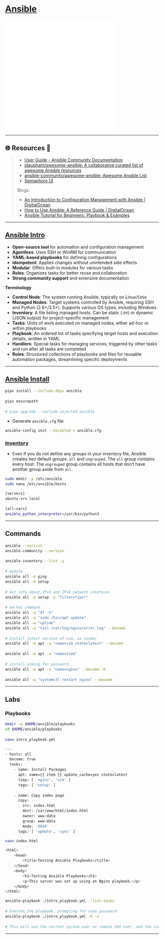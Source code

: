 # [Ansible](https://www.ansible.com/)

![ansible.com](.gitbook/assets/ansible-logo.png)

---

## 🌐 Resources 🔗

> - [User Guide - Ansible Community Documentation](https://docs.ansible.com/ansible/latest/user_guide/index.html)
> - [jdauphant/awesome-ansible: A collaborative curated list of awesome Ansible resources](https://github.com/jdauphant/awesome-ansible)
> - [ansible-community/awesome-ansible: Awesome Ansible List](https://github.com/ansible-community/awesome-ansible)
> - [Semaphore UI](https://semaphoreui.com/)
>
> Blogs:
>
> - [An Introduction to Configuration Management with Ansible | DigitalOcean](https://www.digitalocean.com/community/conceptual-articles/an-introduction-to-configuration-management-with-ansible)
> - [How to Use Ansible: A Reference Guide | DigitalOcean](https://www.digitalocean.com/community/cheatsheets/how-to-use-ansible-cheat-sheet-guide)
> - [Ansible Tutorial for Beginners: Playbook & Examples](https://spacelift.io/blog/ansible-tutorial)

---

## [Ansible Intro](https://docs.ansible.com/ansible/latest/getting_started/introduction.html)

- **Open-source tool** for automation and configuration management
- **Agentless**: Uses SSH or WinRM for communication
- **YAML-based playbooks** for defining configurations
- **Idempotent**: Applies changes without unintended side effects
- **Modular**: Offers built-in modules for various tasks
- **Roles**: Organizes tasks for better reuse and collaboration
- **Strong community support** and extensive documentation



**Terminology**

- **Control Node**: The system running Ansible, typically on Linux/Unix
- **Managed Nodes**: Target systems controlled by Ansible, requiring SSH and Python (2.6+/3.5+). Supports various OS types, including Windows
- **Inventory**: A file listing managed hosts. Can be static (.ini) or dynamic (JSON output) for project-specific management
- **Tasks**: Units of work executed on managed nodes, either ad-hoc or within playbooks
- **Playbook**: An ordered list of tasks specifying target hosts and execution details, written in YAML
- **Handlers**: Special tasks for managing services, triggered by other tasks and run after all tasks are completed
- **Roles**: Structured collections of playbooks and files for reusable automation packages, streamlining specific deployments

---

## [Ansible Install](https://docs.ansible.com/ansible/latest/installation_guide/intro_installation.html#installing-and-upgrading-ansible-with-pipx)

```bash
pipx install --include-deps ansible

pipx ensurepath

# pipx upgrade --include-injected ansible
```

- Generate `ansible.cfg` file

```bash
ansible-config init --disabled > ansible.cfg
```

### [Inventory](https://docs.ansible.com/ansible/latest/inventory_guide/index.html)

- Even if you do not define any groups in your inventory file, Ansible creates two default groups: `all` and `ungrouped`. The `all` group contains every host. The `ungrouped` group contains all hosts that don’t have another group aside from `all`.

```bash
sudo mkdir -p /etc/ansible
sudo nano /etc/ansible/hosts
```

```bash
[servers]
ubuntu-srv.local

[all:vars]
ansible_python_interpreter=/usr/bin/python3
```

---

## Commands

```bash
ansible --version
ansible-community --version

ansible-inventory --list -y

# module
ansible all -m ping
ansible all -m setup

# Get info about IPv4 and IPv6 network intefaces
ansible all -m setup -a "filter=*ipv*"

# ad-hoc command
ansible all -a "df -h"
ansible all -a "sudo /bin/apt update"
ansible all -a "uptime"
ansible all -a "tail /var/log/nginx/error.log" --become

# Install latest version of vim, as suoder
ansible all -m apt -a "name=vim state=latest" --become

ansible all -m apt -a "name=tree"

# install asking for password
ansible all -m apt -a "name=nginx" --become -K

ansible all -a "systemctl restart nginx" --become
```

---

## Labs

### Playbooks

```bash
mkdir -p $HOME/ansible/playbooks
cd $HOME/ansible/playbooks

nano intro_playbook.yml
```

```bash
---
- hosts: all
  become: true
  tasks:
    - name: Install Packages
      apt: name={{ item }} update_cache=yes state=latest
      loop: [ 'nginx', 'vim' ]
      tags: [ 'setup' ]

    - name: Copy index page
      copy:
        src: index.html
        dest: /var/www/html/index.html
        owner: www-data
        group: www-data
        mode: '0644'
      tags: [ 'update', 'sync' ]
```

```bash
nano index.html
```

```bash
<html>
	<head>
		<title>Testing Ansible Playbooks</title>
	</head>
	<body>
		<h1>Testing Ansible Playbooks</h1>
		<p>This server was set up using an Nginx playbook.</p>
	</body>
</html>
```

```bash
ansible-playbook ./intro_playbook.yml --list-tasks

# Execute the playbook, prompting for sudo password
ansible-playbook ./intro_playbook.yml -K -v

# This will use the current system user as remote SSH user, and the current system user’s SSH key to authenticate to the nodes.
```

---


